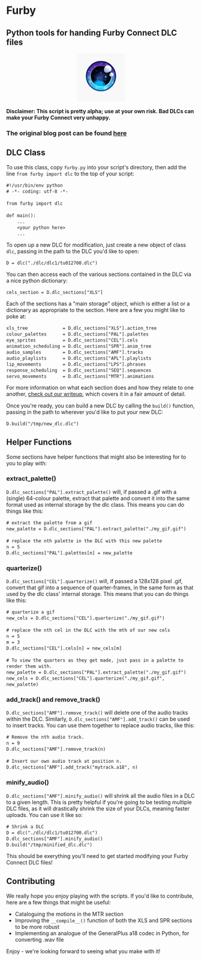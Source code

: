 # Furby
## Python tools for handing Furby Connect DLC files

<p align="center">
	<img src="images/gifs/gif-full-padding-100.gif">
</p>

**Disclaimer: This script is pretty alpha; use at your own risk. Bad DLCs can make your Furby Connect very unhappy.**

### The original blog post can be found [here](https://www.contextis.com/blog/dont-feed-them-after-midnight-reverse-engineering-the-furby-connect)


## DLC Class

To use this class, copy `furby.py` into your script's directory, then add the line `from furby import dlc` to the top of your script:

```
#!/usr/bin/env python
# -*- coding: utf-8 -*-

from furby import dlc

def main():
    ...
    <your python here>
    ...
```

To open up a new DLC for modification, just create a new object of class `dlc`, passing in the path to the DLC you'd like to open:

```
D = dlc("./dlc/dlc1/tu012700.dlc")
```

You can then access each of the various sections contained in the DLC via a nice python dictionary:

```
cels_section = D.dlc_sections["XLS"]
```

Each of the sections has a "main storage" object, which is either a list or a dictionary as appropriate to the section. Here are a few you might like to poke at:

```
xls_tree             = D.dlc_sections["XLS"].action_tree
colour_palettes      = D.dlc_sections["PAL"].palettes
eye_sprites          = D.dlc_sections["CEL"].cels
animation_scheduling = D.dlc_sections["SPR"].anim_tree
audio_samples        = D.dlc_sections["AMF"].tracks
audio_playlists      = D.dlc_sections["APL"].playlists
lip_movements        = D.dlc_sections["LPS"].phrases
response_scheduling  = D.dlc_sections["SEQ"].sequences
servo_movements      = D.dlc_sections["MTR"].animations
```

For more information on what each section does and how they relate to one another, [check out our writeup](https://www.contextis.com/blog/dont-feed-them-after-midnight-reverse-engineering-the-furby-connect), which covers it in a fair amount of detail.

Once you're ready, you can build a new DLC by calling the `build()` function, passing in the path to wherever you'd like to put your new DLC:

```
D.build("/tmp/new_dlc.dlc")
```



## Helper Functions

Some sections have helper functions that might also be interesting for to you to play with:

### extract_palette()

`D.dlc_sections["PAL"].extract_palette()` will, if passed a .gif with a (single) 64-colour palette, extract that palette and convert it into the same format used as internal storage by the dlc class. This means you can do things like this:

```
# extract the palette from a gif
new_palette = D.dlc_sections["PAL"].extract_palette("./my_gif.gif")

# replace the nth palette in the DLC with this new palette
n = 5
D.dlc_sections["PAL"].palettes[n] = new_palette
```

### quarterize()

`D.dlc_sections["CEL"].quarterize()` will, if passed a 128x128 pixel .gif, convert that gif into a sequence of quarter-frames, in the same form as that used by the dlc class' internal storage. This means that you can do things like this:

```
# quarterize a gif
new_cels = D.dlc_sections["CEL"].quarterize("./my_gif.gif")

# replace the nth cel in the DLC with the mth of our new cels
n = 5
m = 3
D.dlc_sections["CEL"].cels[n] = new_cels[m]

# To view the quarters as they get made, just pass in a palette to render them with.
new_palette = D.dlc_sections["PAL"].extract_palette("./my_gif.gif")
new_cels = D.dlc_sections["CEL"].quarterize("./my_gif.gif", new_palette)
```

### add_track() and remove_track()

`D.dlc_sections["AMF"].remove_track()` will delete one of the audio tracks within the DLC. Similarly, `D.dlc_sections["AMF"].add_track()` can be used to insert tracks. You can use them together to replace audio tracks, like this:

```
# Remove the nth audio track.
n = 9
D.dlc_sections["AMF"].remove_track(n)

# Insert our own audio track at position n.
D.dlc_sections["AMF"].add_track("mytrack.a18", n)
```

### minify_audio()

`D.dlc_sections["AMF"].minify_audio()` will shrink all the audio files in a DLC to a given length. This is pretty helpful if you're going to be testing multiple DLC files, as it will drastically shrink the size of your DLCs, meaning faster uploads. You can use it like so:

```
# Shrink a DLC
D = dlc("./dlc/dlc1/tu012700.dlc")
D.dlc_sections["AMF"].minify_audio()
D.build("/tmp/minified_dlc.dlc")
```

This should be exerything you'll need to get started modifying your Furby Connect DLC files!



## Contributing

We really hope you enjoy playing with the scripts. If you'd like to contribute, here are a few things that might be useful:

 - Cataloguing the motions in the MTR section
 - Improving the `__compile__()` function of both the XLS and SPR sections to be more robust
 - Implementing an analogue of the GeneralPlus a18 codec in Python, for converting .wav file

Enjoy - we're looking forward to seeing what you make with it!
